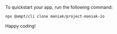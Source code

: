 To quickstart your app, run the following command: 

```bash
npx @ampt/cli clone maniak/project-maniak-io
```

Happy coding!